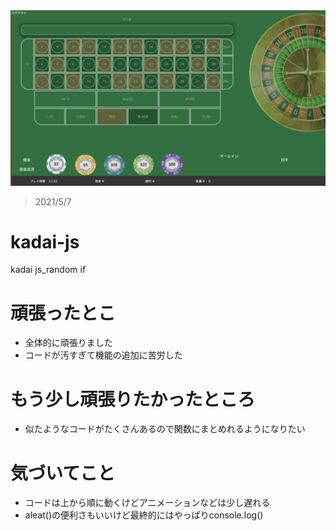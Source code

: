 <img src="home.png">

> 2021/5/7  
# kadai-js
kadai js_random if
# 頑張ったとこ
* 全体的に頑張りました
* コードが汚すぎて機能の追加に苦労した

# もう少し頑張りたかったところ
* 似たようなコードがたくさんあるので関数にまとめれるようになりたい

# 気づいてこと
* コードは上から順に動くけどアニメーションなどは少し遅れる
* aleat()の便利さもいいけど最終的にはやっぱりconsole.log()


